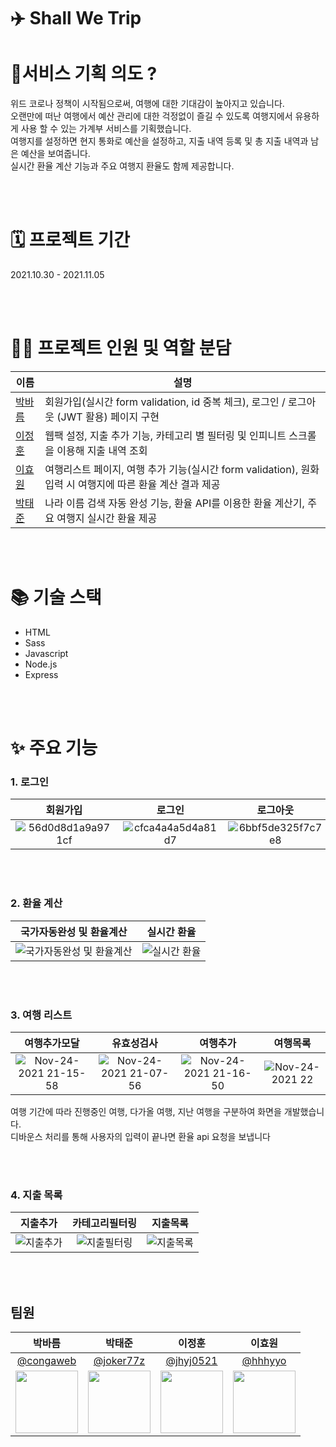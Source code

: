 # ✈️ Shall We Trip
# 🤔서비스 기획 의도 ?
위드 코로나 정책이 시작됨으로써, 여행에 대한 기대감이 높아지고 있습니다.  
오랜만에 떠난 여행에서 예산 관리에 대한 걱정없이 즐길 수 있도록 여행지에서 유용하게 사용 할 수 있는 가계부 서비스를 기획했습니다.  
여행지를 설정하면 현지 통화로 예산을 설정하고, 지출 내역 등록 및 총 지출 내역과 남은 예산을 보여줍니다.  
실시간 환율 계산 기능과 주요 여행지 환율도 함께 제공합니다.

<br />
<br />

# 🗓 프로젝트 기간
2021.10.30 - 2021.11.05

<br />
<br />

# 👩‍💻 프로젝트 인원 및 역할 분담
| 이름                                      | 설명                                                                                  |
| ----------------------------------------- | ------------------------------------------------------------------------------------- |
| [박바름](https://github.com/congaweb) | 회원가입(실시간 form validation, id 중복 체크), 로그인 / 로그아웃 (JWT 활용) 페이지 구현 |
| [이정훈](https://github.com/jhyj0521)     | 웹팩 설정, 지출 추가 기능, 카테고리 별 필터링 및 인피니트 스크롤을 이용해 지출 내역 조회                          |
| [이효원](https://github.com/hhhyyo)   | 여행리스트 페이지, 여행 추가 기능(실시간 form validation), 원화 입력 시 여행지에 따른 환율 계산 결과 제공 |
| [박태준](https://github.com/joker77z)   | 나라 이름 검색 자동 완성 기능, 환율 API를 이용한 환율 계산기, 주요 여행지 실시간 환율 제공                                      |

<br />
<br />

# 📚 기술 스택
* HTML
* Sass
* Javascript
* Node.js
* Express

<br />
<br />

# ✨ 주요 기능
### 1. 로그인

| 회원가입 | 로그인 | 로그아웃 | 
|:------:|:------:|:------:|
| ![56d0d8d1a9a971cf](https://user-images.githubusercontent.com/61184798/143239286-e26c6c89-4f61-400b-9ac0-0776b1894f09.gif) | ![cfca4a4a5d4a81d7](https://user-images.githubusercontent.com/61184798/143239347-bef6bf82-aaa4-4105-94a3-96edd14a8c56.gif) | ![6bbf5de325f7c7e8](https://user-images.githubusercontent.com/61184798/143239408-99020a87-7ddb-44c7-989e-3a77e13bbda5.gif) |

<br />
<br />


### 2. 환율 계산

| 국가자동완성 및 환율계산 | 실시간 환율 |
|:------:|:------:|
| ![국가자동완성 및 환율계산](https://user-images.githubusercontent.com/61184798/143240551-8e3fa208-ca9a-4857-a782-69c0a0d66ffa.gif) | ![실시간 환율](https://user-images.githubusercontent.com/61184798/143240561-eb418960-1294-40f2-8615-3ac485614543.gif) | 



<br />
<br />

### 3. 여행 리스트

| 여행추가모달 | 유효성검사 | 여행추가 | 여행목록 |
|:------:|:------:|:------:|:------:|
| ![Nov-24-2021 21-15-58](https://user-images.githubusercontent.com/61184798/143238079-861e2167-7bc0-44e4-9f72-80831bb693f2.gif) | ![Nov-24-2021 21-07-56](https://user-images.githubusercontent.com/61184798/143238123-af26cd4e-7943-4b4e-9cb6-d0611a9f8999.gif) | ![Nov-24-2021 21-16-50](https://user-images.githubusercontent.com/61184798/143238161-f6139fbd-8ccd-44c1-8b17-322319823887.gif) | ![Nov-24-2021 22](https://user-images.githubusercontent.com/61184798/143238537-6d0d6560-43bd-45b6-96c1-f081593c15c7.gif) |

여행 기간에 따라 진행중인 여행, 다가올 여행, 지난 여행을 구분하여 화면을 개발했습니다.  
디바운스 처리를 통해 사용자의 입력이 끝나면 환율 api 요청을 보냅니다

<br />
<br />

### 4. 지출 목록

| 지출추가 | 카테고리필터링 | 지출목록 | 
|:------:|:------:|:------:|
| ![지출추가](https://user-images.githubusercontent.com/61184798/143240032-1c26d741-aef7-4f66-be25-aa197e982a95.gif) | ![지출필터링](https://user-images.githubusercontent.com/61184798/143240038-fb68736d-fa21-49ba-92f1-25e819d12e43.gif) | ![지출목록](https://user-images.githubusercontent.com/61184798/143240000-529839fa-e6ae-4d70-9bd0-66589fc114f0.gif) |




<br />
<br />

## 팀원



|                                 박바름                                 |                                   박태준                                   |                                 이정훈                                 |                                이효원                                 |
| :--------------------------------------------------------------------: | :------------------------------------------------------------------------: | :--------------------------------------------------------------------: | :-------------------------------------------------------------------: |
|                [@congaweb](https://github.com/congaweb)                |              [@joker77z](https://github.com/joker77z)              |                [@jhyj0521](https://github.com/jhyj0521)                |                [@hhhyyo](https://github.com/hhhyyo)                 |
| <img src="https://avatars.githubusercontent.com/congaweb" width="100"> | <img src="https://avatars.githubusercontent.com/joker77z" width="100"> | <img src="https://avatars.githubusercontent.com/jhyj0521" width="100"> | <img src="https://avatars.githubusercontent.com/hhhyyo" width="100"> |
